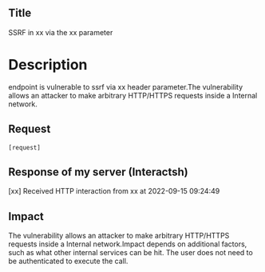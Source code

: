 ## Title 
SSRF in xx via the xx parameter

# Description
endpoint is vulnerable to ssrf via xx header parameter.The vulnerability allows an attacker to make arbitrary HTTP/HTTPS requests inside a Internal network.

## Request
```
[request]
```

## Response of my server (Interactsh)
[xx] Received HTTP interaction from xx at 2022-09-15 09:24:49

## Impact
The vulnerability allows an attacker to make arbitrary HTTP/HTTPS requests inside a Internal network.Impact depends on additional factors, such as what other internal services can be hit. The user does not need to be authenticated to execute the call.